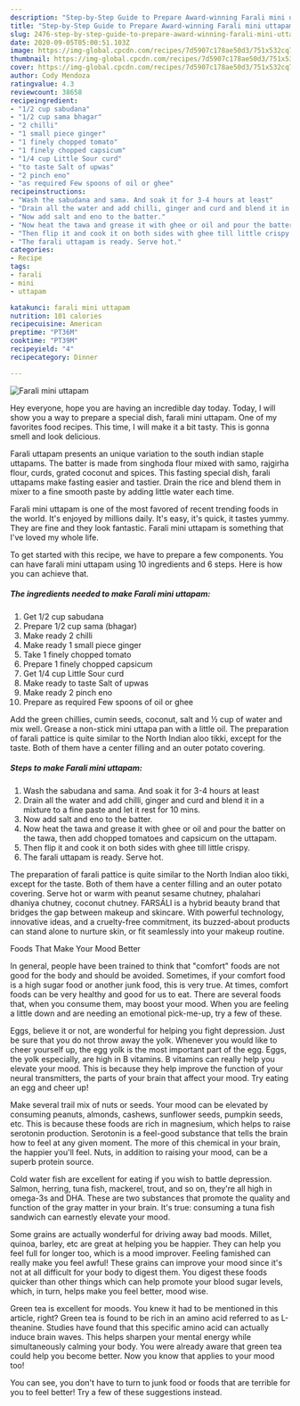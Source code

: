 ```yaml
---
description: "Step-by-Step Guide to Prepare Award-winning Farali mini uttapam"
title: "Step-by-Step Guide to Prepare Award-winning Farali mini uttapam"
slug: 2476-step-by-step-guide-to-prepare-award-winning-farali-mini-uttapam
date: 2020-09-05T05:00:51.103Z
image: https://img-global.cpcdn.com/recipes/7d5907c178ae50d3/751x532cq70/farali-mini-uttapam-recipe-main-photo.jpg
thumbnail: https://img-global.cpcdn.com/recipes/7d5907c178ae50d3/751x532cq70/farali-mini-uttapam-recipe-main-photo.jpg
cover: https://img-global.cpcdn.com/recipes/7d5907c178ae50d3/751x532cq70/farali-mini-uttapam-recipe-main-photo.jpg
author: Cody Mendoza
ratingvalue: 4.3
reviewcount: 38658
recipeingredient:
- "1/2 cup sabudana"
- "1/2 cup sama bhagar"
- "2 chilli"
- "1 small piece ginger"
- "1 finely chopped tomato"
- "1 finely chopped capsicum"
- "1/4 cup Little Sour curd"
- "to taste Salt of upwas"
- "2 pinch eno"
- "as required Few spoons of oil or ghee"
recipeinstructions:
- "Wash the sabudana and sama. And soak it for 3-4 hours at least"
- "Drain all the water and add chilli, ginger and curd and blend it in a mixture to a fine paste and let it rest for 10 mins."
- "Now add salt and eno to the batter."
- "Now heat the tawa and grease it with ghee or oil and pour the batter on the tawa, then add chopped tomatoes and capsicum on the uttapam."
- "Then flip it and cook it on both sides with ghee till little crispy."
- "The farali uttapam is ready. Serve hot."
categories:
- Recipe
tags:
- farali
- mini
- uttapam

katakunci: farali mini uttapam 
nutrition: 101 calories
recipecuisine: American
preptime: "PT36M"
cooktime: "PT39M"
recipeyield: "4"
recipecategory: Dinner

---
```



![Farali mini uttapam](https://img-global.cpcdn.com/recipes/7d5907c178ae50d3/751x532cq70/farali-mini-uttapam-recipe-main-photo.jpg)

Hey everyone, hope you are having an incredible day today. Today, I will show you a way to prepare a special dish, farali mini uttapam. One of my favorites food recipes. This time, I will make it a bit tasty. This is gonna smell and look delicious.

Farali uttapam presents an unique variation to the south indian staple uttapams. The batter is made from singhoda flour mixed with samo, rajgirha flour, curds, grated coconut and spices. This fasting special dish, farali uttapams make fasting easier and tastier. Drain the rice and blend them in mixer to a fine smooth paste by adding little water each time.

Farali mini uttapam is one of the most favored of recent trending foods in the world. It's enjoyed by millions daily. It's easy, it's quick, it tastes yummy. They are fine and they look fantastic. Farali mini uttapam is something that I've loved my whole life.


To get started with this recipe, we have to prepare a few components. You can have farali mini uttapam using 10 ingredients and 6 steps. Here is how you can achieve that.

<!--inarticleads1-->

##### The ingredients needed to make Farali mini uttapam:

1. Get 1/2 cup sabudana
1. Prepare 1/2 cup sama (bhagar)
1. Make ready 2 chilli
1. Make ready 1 small piece ginger
1. Take 1 finely chopped tomato
1. Prepare 1 finely chopped capsicum
1. Get 1/4 cup Little Sour curd
1. Make ready to taste Salt of upwas
1. Make ready 2 pinch eno
1. Prepare as required Few spoons of oil or ghee


Add the green chillies, cumin seeds, coconut, salt and ½ cup of water and mix well. Grease a non-stick mini uttapa pan with a little oil. The preparation of farali pattice is quite similar to the North Indian aloo tikki, except for the taste. Both of them have a center filling and an outer potato covering. 

<!--inarticleads2-->

##### Steps to make Farali mini uttapam:

1. Wash the sabudana and sama. And soak it for 3-4 hours at least
1. Drain all the water and add chilli, ginger and curd and blend it in a mixture to a fine paste and let it rest for 10 mins.
1. Now add salt and eno to the batter.
1. Now heat the tawa and grease it with ghee or oil and pour the batter on the tawa, then add chopped tomatoes and capsicum on the uttapam.
1. Then flip it and cook it on both sides with ghee till little crispy.
1. The farali uttapam is ready. Serve hot.


The preparation of farali pattice is quite similar to the North Indian aloo tikki, except for the taste. Both of them have a center filling and an outer potato covering. Serve hot or warm with peanut sesame chutney, phalahari dhaniya chutney, coconut chutney. FARSÁLI is a hybrid beauty brand that bridges the gap between makeup and skincare. With powerful technology, innovative ideas, and a cruelty-free commitment, its buzzed-about products can stand alone to nurture skin, or fit seamlessly into your makeup routine. 

Foods That Make Your Mood Better


In general, people have been trained to think that "comfort" foods are not good for the body and should be avoided. Sometimes, if your comfort food is a high sugar food or another junk food, this is very true. At times, comfort foods can be very healthy and good for us to eat. There are several foods that, when you consume them, may boost your mood. When you are feeling a little down and are needing an emotional pick-me-up, try a few of these.

Eggs, believe it or not, are wonderful for helping you fight depression. Just be sure that you do not throw away the yolk. Whenever you would like to cheer yourself up, the egg yolk is the most important part of the egg. Eggs, the yolk especially, are high in B vitamins. B vitamins can really help you elevate your mood. This is because they help improve the function of your neural transmitters, the parts of your brain that affect your mood. Try eating an egg and cheer up!

Make several trail mix of nuts or seeds. Your mood can be elevated by consuming peanuts, almonds, cashews, sunflower seeds, pumpkin seeds, etc. This is because these foods are rich in magnesium, which helps to raise serotonin production. Serotonin is a feel-good substance that tells the brain how to feel at any given moment. The more of this chemical in your brain, the happier you'll feel. Nuts, in addition to raising your mood, can be a superb protein source.

Cold water fish are excellent for eating if you wish to battle depression. Salmon, herring, tuna fish, mackerel, trout, and so on, they're all high in omega-3s and DHA. These are two substances that promote the quality and function of the gray matter in your brain. It's true: consuming a tuna fish sandwich can earnestly elevate your mood. 

Some grains are actually wonderful for driving away bad moods. Millet, quinoa, barley, etc are great at helping you be happier. They can help you feel full for longer too, which is a mood improver. Feeling famished can really make you feel awful! These grains can improve your mood since it's not at all difficult for your body to digest them. You digest these foods quicker than other things which can help promote your blood sugar levels, which, in turn, helps make you feel better, mood wise.

Green tea is excellent for moods. You knew it had to be mentioned in this article, right? Green tea is found to be rich in an amino acid referred to as L-theanine. Studies have found that this specific amino acid can actually induce brain waves. This helps sharpen your mental energy while simultaneously calming your body. You were already aware that green tea could help you become better. Now you know that applies to your mood too!

You can see, you don't have to turn to junk food or foods that are terrible for you to feel better! Try  a few  of  these  suggestions  instead.

